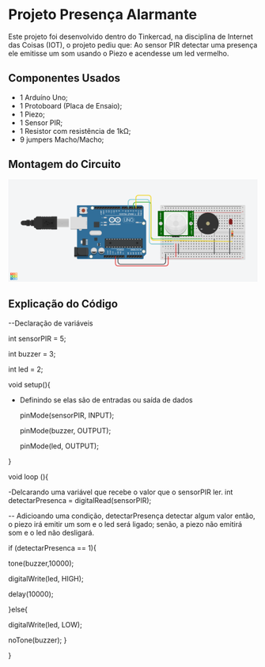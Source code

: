 # Projeto Presença Alarmante

Este projeto foi desenvolvido dentro do Tinkercad, na disciplina de Internet das Coisas 
(IOT), o projeto pediu que: Ao sensor PIR detectar uma presença ele emitisse um som usando o 
Piezo e acendesse um led vermelho.

## Componentes Usados 

- 1 Arduíno Uno;
- 1 Protoboard (Placa de Ensaio);
- 1 Piezo;
- 1 Sensor PIR;
- 1 Resistor com resistência de 1kΩ;
- 9 jumpers Macho/Macho;


## Montagem do Circuito
![Imagem do Circuito](/PresençaAlarmante/PresençaAlarmante.png)

## Explicação do Código

--Declaração de variáveis

int sensorPIR = 5;

int buzzer = 3;

int led = 2;

void setup(){
- Definindo se elas são de entradas ou saída de dados


  pinMode(sensorPIR, INPUT);

  pinMode(buzzer, OUTPUT);

  pinMode(led, OUTPUT);

}

void loop (){

-Delcarando uma variável que recebe o valor que o sensorPIR ler.
int detectarPresenca = digitalRead(sensorPIR);

-- Adicioando uma condição, detectarPresença detectar algum valor então, o piezo
 irá emitir um som e o led será ligado; senão, a piezo não emitirá som e o led não desligará.

  if (detectarPresenca == 1){

  tone(buzzer,10000);

  digitalWrite(led, HIGH);

  delay(10000);

  }else{

  digitalWrite(led, LOW);

  noTone(buzzer);
}
    
}
